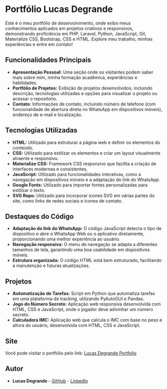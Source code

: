 # Portfólio Lucas Degrande

Este é o meu portfólio de desenvolvimento, onde exibo meus conhecimentos aplicados em projetos criativos e responsivos, demonstrando proficiência em PHP, Laravel, Python, JavaScript, Git, Materialize CSS, Bootstrap, CSS e HTML. Explore meu trabalho, minhas experiências e entre em contato!

## Funcionalidades Principais

-   **Apresentação Pessoal:** Uma seção onde os visitantes podem saber mais sobre mim, minha formação acadêmica, experiências e habilidades.
-   **Portfólio de Projetos:** Exibição de projetos desenvolvidos, incluindo descrição, tecnologias utilizadas e opções para visualizar o projeto ou acessar o repositório.
-   **Contato:** Informações de contato, incluindo número de telefone (com funcionalidade de abertura direta no WhatsApp em dispositivos móveis), endereço de e-mail e localização.

## Tecnologias Utilizadas

-   **HTML:** Utilizado para estruturar a página web e definir os elementos do conteúdo.
-   **CSS:** Utilizado para estilizar os elementos e criar um layout visualmente atraente e responsivo.
-   **Materialize CSS:** Framework CSS responsivo que facilita a criação de interfaces modernas e consistentes.
-   **JavaScript:** Utilizado para funcionalidades interativas, como a navegação em dispositivos móveis e a adaptação do link do WhatsApp.
-   **Google Fonts:** Utilizado para importar fontes personalizadas para estilizar o texto.
-   **SVG Repo:** Utilizado para incorporar ícones SVG em várias partes do site, como links de redes sociais e ícones de contato.

## Destaques do Código

-   **Adaptação do link do WhatsApp:** O código JavaScript detecta o tipo de dispositivo e abre o WhatsApp Web ou o aplicativo diretamente, proporcionando uma melhor experiência ao usuário.
-   **Navegação responsiva:** O menu de navegação se adapta a diferentes tamanhos de tela, garantindo uma boa usabilidade em dispositivos móveis.
-   **Estrutura organizada:** O código HTML está bem estruturado, facilitando a manutenção e futuras atualizações.

## Projetos

-   **Automatização de Tarefas:** Script em Python que automatiza tarefas em uma plataforma de tracking, utilizando PyAutoGUI e Pandas.
-   **Jogo do Número Secreto:** Aplicação web responsiva desenvolvida com HTML, CSS e JavaScript, onde o jogador deve adivinhar um número secreto.
-   **Calculadora IMC:** Aplicação web que calcula o IMC com base no peso e altura do usuário, desenvolvida com HTML, CSS e JavaScript.

## Site

Você pode visitar o portfólio pelo link: [Lucas Degrande Portfolio](https://lucasdegrande.com)

## Autor

-   **Lucas Degrande** - [GitHub](https://github.com/degrandelucas) - [LinkedIn](https://www.linkedin.com/in/lucasdegrande/)